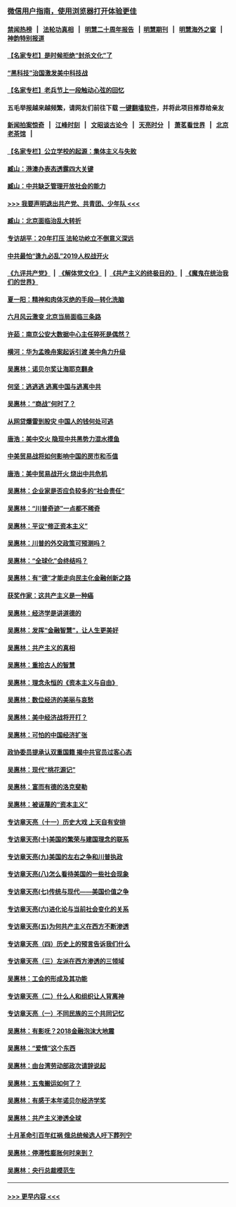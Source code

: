### [微信用户指南，使用浏览器打开体验更佳](https://github.com/gfw-breaker/banned-news1/blob/master/indexes/wechat-guide.md?t=0)
#### [禁闻热榜](热点新闻.md?t=0)  &nbsp;&nbsp;|&nbsp;&nbsp; [法轮功真相](https://github.com/gfw-breaker/truth/blob/master/README.md?t=0) &nbsp;&nbsp;|&nbsp;&nbsp; [明慧二十周年报告](https://github.com/gfw-breaker/mh-reports/blob/master/README.md?t=0) &nbsp;&nbsp;|&nbsp;&nbsp;[明慧期刊](https://github.com/gfw-breaker/mh-qikan) &nbsp;&nbsp;|&nbsp;&nbsp; [明慧海外之窗](https://github.com/gfw-breaker/mh-news/blob/master/README.md?t=0) &nbsp;&nbsp;|&nbsp;&nbsp; [神韵特别报道](https://github.com/gfw-breaker/mh-news/blob/master/shenyun.md?t=0)
#### [【名家专栏】是时候拒绝“封杀文化”了](../pages/nsc423/n11814093.md?t=02132355) 
#### [“黑科技”治国激发美中科技战](../pages/nsc423/n11638056.md?t=02132355) 
#### [【名家专栏】老兵节上一段触动心弦的回忆](../pages/nsc423/n11646016.md?t=02132355) 
#### 五毛举报越来越频繁，请网友们前往下载 [一键翻墙软件](https://github.com/gfw-breaker/ssr-accounts)，并将此项目推荐给亲友
#### [新闻拍案惊奇](https://github.com/gfw-breaker/banned-news1/blob/master/pages/link4.md) &nbsp;&nbsp;|&nbsp;&nbsp; [江峰时刻](https://github.com/gfw-breaker/banned-news1/blob/master/pages/link4.md) &nbsp;&nbsp;|&nbsp;&nbsp; [文昭谈古论今](https://github.com/gfw-breaker/banned-news1/blob/master/pages/link4.md) &nbsp;&nbsp;|&nbsp;&nbsp; [天亮时分](https://github.com/gfw-breaker/banned-news1/blob/master/pages/link4.md) &nbsp;&nbsp;|&nbsp;&nbsp; [萧茗看世界](https://github.com/gfw-breaker/banned-news1/blob/master/pages/link4.md) &nbsp;&nbsp;|&nbsp;&nbsp; [北京老茶馆](https://github.com/gfw-breaker/banned-news1/blob/master/pages/link4.md) &nbsp;&nbsp;|&nbsp;&nbsp; 
#### [【名家专栏】公立学校的起源：集体主义与失败](../pages/nsc423/n11601833.md?t=02132355) 
#### [臧山：港澳办表态透露四大关键](../pages/nsc423/n11421628.md?t=02132355) 
#### [臧山：中共缺乏管理开放社会的能力](../pages/nsc423/n11407457.md?t=02132355) 
#### [>>> 我要声明退出共产党、共青团、少年队 <<<](https://github.com/begood0513/goodnews/blob/master/quit/letter.md) 
#### [臧山：北京面临治乱大转折](../pages/nsc423/n11406895.md?t=02132355) 
#### [专访胡平：20年打压 法轮功屹立不倒意义深远](../pages/nsc423/n11398800.md?t=02132355) 
#### [中共最怕“逢九必乱”2019人权战开火](../pages/nsc423/n11385248.md?t=02132355) 
#### [《九评共产党》](https://github.com/begood0513/9ping.md/blob/master/README.md) &nbsp;|&nbsp; [《解体党文化》](../../../../jtdwh.md/blob/master/README.md)  &nbsp;|&nbsp; [《共产主义的终极目的》](../../../../gczydzjmd.md/blob/master/README.md) &nbsp;|&nbsp; [《魔鬼在统治我们的世界》](../../../../mgztzwmdsj.md/blob/master/README.md) 
#### [夏一阳：精神和肉体灭绝的手段—转化洗脑](../pages/nsc423/n11368250.md?t=02132355) 
#### [六月风云激变 北京当局面临三条路](../pages/nsc423/n11313668.md?t=02132355) 
#### [许茹：南京公安大数据中心主任猝死是偶然？](../pages/nsc423/n11064744.md?t=02132355) 
#### [横河：华为孟晚舟案起诉引渡 美中角力升级](../pages/nsc423/n11027230.md?t=02132355) 
#### [吴惠林：诺贝尔奖让海耶克翻身](../pages/nsc423/n10890049.md?t=02132355) 
#### [何坚：逃逃逃 逃离中国与逃离中共](../pages/nsc423/n10592891.md?t=02132355) 
#### [吴惠林：“商战”何时了？](../pages/nsc423/n10573558.md?t=02132355) 
#### [从网贷爆雷到股灾 中国人的钱何处可逃](../pages/nsc423/n10572800.md?t=02132355) 
#### [唐浩：美中交火 隐现中共黑势力混水摸鱼](../pages/nsc423/n10544040.md?t=02132355) 
#### [中美贸易战将如何影响中国的房市和币值](../pages/nsc423/n10543697.md?t=02132355) 
#### [唐浩：美中贸易战开火 烧出中共危机](../pages/nsc423/n10540126.md?t=02132355) 
#### [吴惠林：企业家是否应负较多的“社会责任”](../pages/nsc423/n10535022.md?t=02132355) 
#### [吴惠林：“川普奇迹”一点都不稀奇](../pages/nsc423/n10512808.md?t=02132355) 
#### [吴惠林：平议“修正资本主义”](../pages/nsc423/n10495724.md?t=02132355) 
#### [吴惠林：川普的外交政策可预测吗？](../pages/nsc423/n10462387.md?t=02132355) 
#### [吴惠林：“全球化”会终结吗？](../pages/nsc423/n10452838.md?t=02132355) 
#### [吴惠林：有“德”才能走向民主化金融创新之路](../pages/nsc423/n10432292.md?t=02132355) 
#### [获奖作家：这共产主义是一种癌](../pages/nsc423/n10431541.md?t=02132355) 
#### [吴惠林：经济学是讲道德的](../pages/nsc423/n10398014.md?t=02132355) 
#### [吴惠林：发挥“金融智慧”，让人生更美好](../pages/nsc423/n10375019.md?t=02132355) 
#### [吴惠林：共产主义的真相](../pages/nsc423/n10351394.md?t=02132355) 
#### [吴惠林：重拾古人的智慧](../pages/nsc423/n10337691.md?t=02132355) 
#### [吴惠林：理念永恒的《资本主义与自由》](../pages/nsc423/n10316274.md?t=02132355) 
#### [吴惠林：数位经济的美丽与哀愁](../pages/nsc423/n10292946.md?t=02132355) 
#### [吴惠林：美中经济战将开打？](../pages/nsc423/n10258825.md?t=02132355) 
#### [吴惠林：可怕的中国经济扩张](../pages/nsc423/n10219147.md?t=02132355) 
#### [政协委员提承认双重国籍 揭中共官员过客心态](../pages/nsc423/n10208809.md?t=02132355) 
#### [吴惠林：现代“桃花源记”](../pages/nsc423/n10185234.md?t=02132355) 
#### [吴惠林：富而有德的洛克斐勒](../pages/nsc423/n10142264.md?t=02132355) 
#### [吴惠林：被诬蔑的“资本主义”](../pages/nsc423/n10124816.md?t=02132355) 
#### [专访章天亮（十一）历史大戏 上天自有安排](../pages/nsc423/n10094905.md?t=02132355) 
#### [专访章天亮(十)美国的繁荣与建国理念的联系](../pages/nsc423/n10094899.md?t=02132355) 
#### [专访章天亮(九)美国的左右之争和川普执政](../pages/nsc423/n10094889.md?t=02132355) 
#### [专访章天亮(八)怎么看待美国的一些社会现象](../pages/nsc423/n10094857.md?t=02132355) 
#### [专访章天亮(七)传统与现代——美国价值之争](../pages/nsc423/n10093140.md?t=02132355) 
#### [专访章天亮(六)进化论与当前社会变化的关系](../pages/nsc423/n10092036.md?t=02132355) 
#### [专访章天亮(五)为何共产主义在西方不断渗透](../pages/nsc423/n10083620.md?t=02132355) 
#### [专访章天亮（四）历史上的预言告诉我们什么](../pages/nsc423/n10083606.md?t=02132355) 
#### [专访章天亮（三）左派在西方渗透的三领域](../pages/nsc423/n10081115.md?t=02132355) 
#### [吴惠林：工会的形成及其功能](../pages/nsc423/n10080633.md?t=02132355) 
#### [专访章天亮（二）什么人和组织让人背离神](../pages/nsc423/n10076637.md?t=02132355) 
#### [专访章天亮（一）不同民族的三个共同记忆](../pages/nsc423/n10074188.md?t=02132355) 
#### [吴惠林：有影呒？2018金融泡沫大地震](../pages/nsc423/n10040534.md?t=02132355) 
#### [吴惠林：“爱情”这个东西](../pages/nsc423/n10019423.md?t=02132355) 
#### [吴惠林：由台湾劳动部政次请辞说起](../pages/nsc423/n9979679.md?t=02132355) 
#### [吴惠林：五鬼搬运如何了？](../pages/nsc423/n9925338.md?t=02132355) 
#### [吴惠林：有感于本年诺贝尔经济学奖](../pages/nsc423/n9871883.md?t=02132355) 
#### [吴惠林：共产主义渗透全球](../pages/nsc423/n9812748.md?t=02132355) 
#### [十月革命引百年红祸 俄总统候选人吁下葬列宁](../pages/nsc423/n9810182.md?t=02132355) 
#### [吴惠林：停滞性膨胀何时来到？](../pages/nsc423/n9764136.md?t=02132355) 
#### [吴惠林：央行总裁模范生](../pages/nsc423/n9728134.md?t=02132355) 

----
#### [ >>> 更早内容 <<< ](../indexes/nsc423-earlier.md)
